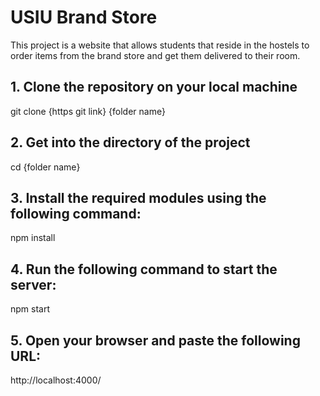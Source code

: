 # USIU Brand Store
This project is a website that allows students that reside in the hostels to order items from the brand store and get them delivered to their room.
## 1. Clone the repository on your local machine
git clone {https git link} {folder name}
## 2. Get into the directory of the project
cd {folder name}
## 3. Install the required modules using the following command:
npm install
## 4. Run the following command to start the server:
npm start
## 5. Open your browser and paste the following URL:
http://localhost:4000/
